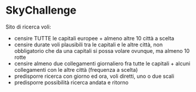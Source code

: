 # SkyChallenge

Sito di ricerca voli:
- censire TUTTE le capitali europee + almeno altre 10 città a scelta
- censire durate voli plausibili tra le capitali e le altre città, non obbligatorio che da una capitali si possa volare ovunque, ma almeno 10 rotte
- censire almeno due collegamenti giornaliero fra tutte le capitali + alcuni collegamenti con le altre città (frequenza a scelta)
- predisporre ricerca con giorno ed ora, voli diretti, uno o due scali
- predisporre possibilità ricerca andata e ritorno
